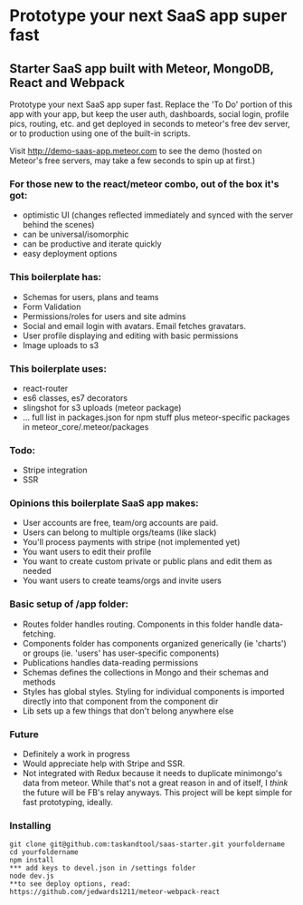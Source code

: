 # Prototype your next SaaS app super fast

## Starter SaaS app built with Meteor, MongoDB, React and Webpack

Prototype your next SaaS app super fast. Replace the 'To Do' portion of this app
with your app, but keep the user auth, dashboards, social login, profile pics, routing, etc.
and get deployed in seconds to meteor's free dev server, or to production using
one of the built-in scripts.

Visit http://demo-saas-app.meteor.com to see the demo (hosted on Meteor's free
servers, may take a few seconds to spin up at first.)

### For those new to the react/meteor combo, out of the box it's got:

* optimistic UI (changes reflected immediately and synced with the server behind the scenes)
* can be universal/isomorphic
* can be productive and iterate quickly
* easy deployment options

### This boilerplate has:

* Schemas for users, plans and teams
* Form Validation
* Permissions/roles for users and site admins
* Social and email login with avatars. Email fetches gravatars.
* User profile displaying and editing with basic permissions
* Image uploads to s3

### This boilerplate uses:

* react-router
* es6 classes, es7 decorators
* slingshot for s3 uploads (meteor package)
* ... full list in packages.json for npm stuff plus meteor-specific packages in meteor_core/.meteor/packages

### Todo:

* Stripe integration
* SSR

### Opinions this boilerplate SaaS app makes:

* User accounts are free, team/org accounts are paid.
* Users can belong to multiple orgs/teams (like slack)
* You'll process payments with stripe (not implemented yet)
* You want users to edit their profile
* You want to create custom private or public plans and edit them as needed
* You want users to create teams/orgs and invite users

### Basic setup of /app folder:

* Routes folder handles routing. Components in this folder handle data-fetching.
* Components folder has components organized generically (ie 'charts') or groups (ie. 'users' has user-specific components)
* Publications handles data-reading permissions
* Schemas defines the collections in Mongo and their schemas and methods
* Styles has global styles. Styling for individual components is imported directly into that component from the component dir
* Lib sets up a few things that don't belong anywhere else

### Future

* Definitely a work in progress
* Would appreciate help with Stripe and SSR.
* Not integrated with Redux because it needs to duplicate minimongo's data from meteor. While that's not a great reason in and of itself, I *think* the future will be FB's relay anyways. This project will be kept simple for fast prototyping, ideally.

### Installing

```
git clone git@github.com:taskandtool/saas-starter.git yourfoldername
cd yourfoldername
npm install
*** add keys to devel.json in /settings folder
node dev.js
**to see deploy options, read:  https://github.com/jedwards1211/meteor-webpack-react
```
